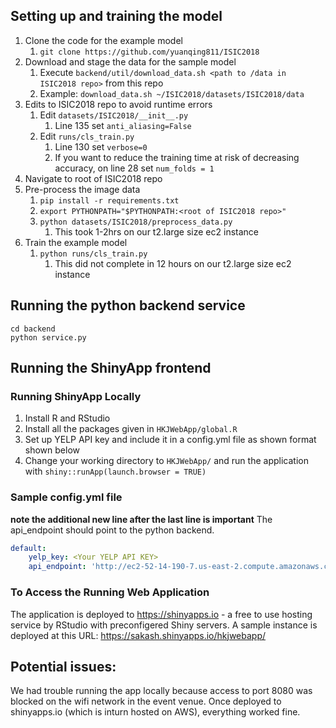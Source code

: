 ## Setting up and training the model

1. Clone the code for the example model
	1. `git clone https://github.com/yuanqing811/ISIC2018`
1. Download and stage the data for the sample model
	1. Execute `backend/util/download_data.sh <path to /data in ISIC2018 repo>` from this repo
	1. Example: `download_data.sh ~/ISIC2018/datasets/ISIC2018/data`
1. Edits to ISIC2018 repo to avoid runtime errors
	1. Edit `datasets/ISIC2018/__init__.py`
		1. Line 135 set `anti_aliasing=False`
	1. Edit `runs/cls_train.py`
		1. Line 130 set `verbose=0`
		1. If you want to reduce the training time at risk of decreasing accuracy, on line 28 set `num_folds = 1`
1. Navigate to root of ISIC2018 repo
1. Pre-process the image data
	1. `pip install -r requirements.txt`
	1. `export PYTHONPATH="$PYTHONPATH:<root of ISIC2018 repo>"`
	1. `python datasets/ISIC2018/preprocess_data.py`
		1. This took 1-2hrs on our t2.large size ec2 instance
1. Train the example model
	1. `python runs/cls_train.py`
		1. This did not complete in 12 hours on our t2.large size ec2 instance



## Running the python backend service

```
cd backend
python service.py
```



## Running the ShinyApp frontend

### Running ShinyApp Locally
1. Install R and RStudio
1. Install all the packages given in `HKJWebApp/global.R`
1. Set up YELP API key and include it in a config.yml file as shown format shown below
1. Change your working directory to `HKJWebApp/` and run the application with `shiny::runApp(launch.browser = TRUE)`

### Sample config.yml file
**note the additional new line after the last line is important**
The api_endpoint should point to the python backend.

```yaml
default:
    yelp_key: <Your YELP API KEY>
    api_endpoint: 'http://ec2-52-14-190-7.us-east-2.compute.amazonaws.com:8080/api/result'

```

### To Access the Running Web Application
The application is deployed to https://shinyapps.io - a free to use hosting service by RStudio with preconfigered Shiny servers. A sample instance is deployed at this URL: https://sakash.shinyapps.io/hkjwebapp/




## Potential issues:
We had trouble running the app locally because access to port 8080 was blocked on the wifi network in the event venue. Once deployed to shinyapps.io (which is inturn hosted on AWS), everything worked fine.

